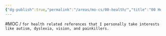 ```yaml
---
{"dg-publish":true,"permalink":"/areas/mo-cs/00-health/","title":"00 Health","updated":"2023-10-15T11:02:39.161+08:00"}
---
```


#MOC / `for health related references that I personally take interests like autism, dyslexia, vision, and painkillers.`